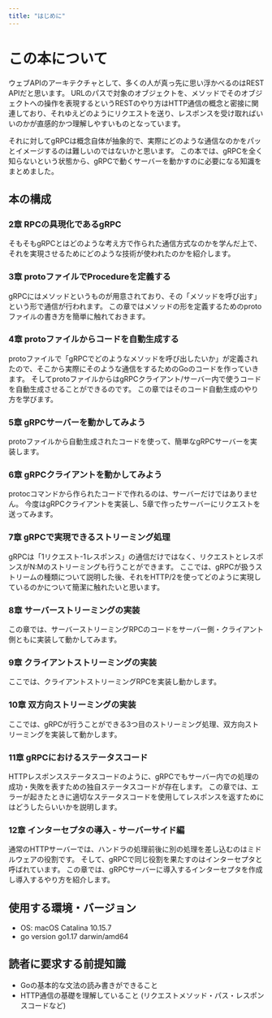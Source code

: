 ```yaml
---
title: "はじめに"
---
```

# この本について
ウェブAPIのアーキテクチャとして、多くの人が真っ先に思い浮かべるのはREST APIだと思います。
URLのパスで対象のオブジェクトを、メソッドでそのオブジェクトへの操作を表現するというRESTのやり方はHTTP通信の概念と密接に関連しており、それゆえどのようにリクエストを送り、レスポンスを受け取ればいいのかが直感的かつ理解しやすいものとなっています。

それに対してgRPCは概念自体が抽象的で、実際にどのような通信なのかをパッとイメージするのは難しいのではないかと思います。
この本では、gRPCを全く知らないという状態から、gRPCで動くサーバーを動かすのに必要になる知識をまとめました。


## 本の構成
### 2章 RPCの具現化であるgRPC
そもそもgRPCとはどのような考え方で作られた通信方式なのかを学んだ上で、それを実現させるためにどのような技術が使われたのかを紹介します。

### 3章 protoファイルでProcedureを定義する
gRPCにはメソッドというものが用意されており、その「メソッドを呼び出す」という形で通信が行われます。
この章ではメソッドの形を定義するためのprotoファイルの書き方を簡単に触れておきます。

### 4章 protoファイルからコードを自動生成する
protoファイルで「gRPCでどのようなメソッドを呼び出したいか」が定義されたので、そこから実際にそのような通信をするためのGoのコードを作っていきます。
そしてprotoファイルからはgRPCクライアント/サーバー内で使うコードを自動生成させることができるのです。
この章ではそのコード自動生成のやり方を学びます。

### 5章 gRPCサーバーを動かしてみよう
protoファイルから自動生成されたコードを使って、簡単なgRPCサーバーを実装します。

### 6章 gRPCクライアントを動かしてみよう
protocコマンドから作られたコードで作れるのは、サーバーだけではありません。
今度はgRPCクライアントを実装し、5章で作ったサーバーにリクエストを送ってみます。

### 7章 gRPCで実現できるストリーミング処理
gRPCは「1リクエスト-1レスポンス」の通信だけではなく、リクエストとレスポンスがN:Mのストリーミングも行うことができます。
ここでは、gRPCが扱うストリームの種類について説明した後、それをHTTP/2を使ってどのように実現しているのかについて簡潔に触れたいと思います。

### 8章 サーバーストリーミングの実装
この章では、サーバーストリーミングRPCのコードをサーバー側・クライアント側ともに実装して動かしてみます。

### 9章 クライアントストリーミングの実装
ここでは、クライアントストリーミングRPCを実装し動かします。

### 10章 双方向ストリーミングの実装
ここでは、gRPCが行うことができる3つ目のストリーミング処理、双方向ストリーミングを実装して動かします。

### 11章 gRPCにおけるステータスコード
HTTPレスポンスステータスコードのように、gRPCでもサーバー内での処理の成功・失敗を表すための独自ステータスコードが存在します。
この章では、エラーが起きたときに適切なステータスコードを使用してレスポンスを返すためにはどうしたらいいかを説明します。

### 12章 インターセプタの導入 - サーバーサイド編
通常のHTTPサーバーでは、ハンドラの処理前後に別の処理を差し込むのはミドルウェアの役割です。
そして、gRPCで同じ役割を果たすのはインターセプタと呼ばれています。
この章では、gRPCサーバーに導入するインターセプタを作成し導入するやり方を紹介します。

## 使用する環境・バージョン
- OS: macOS Catalina 10.15.7
- go version go1.17 darwin/amd64

## 読者に要求する前提知識
- Goの基本的な文法の読み書きができること
- HTTP通信の基礎を理解していること
(リクエストメソッド・パス・レスポンスコードなど)
